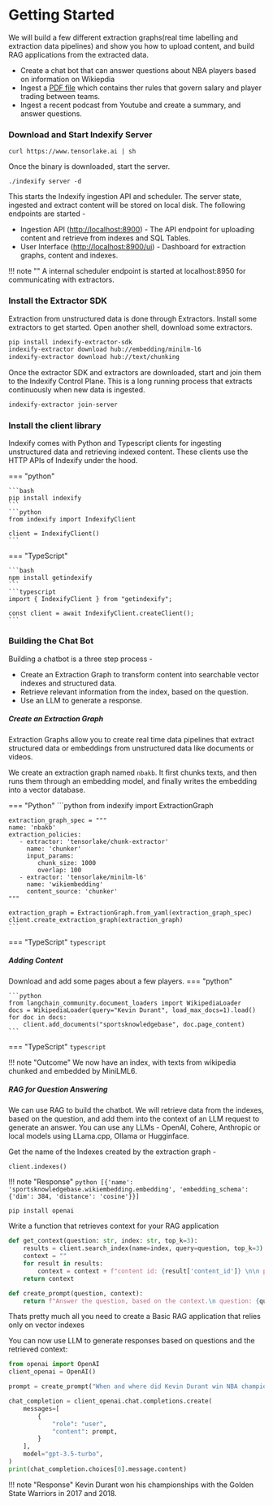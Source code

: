 # Getting Started

We will build a few different extraction graphs(real time labelling and extraction data pipelines) and show you how to upload content, and build RAG applications from the extracted data.

- Create a chat bot that can answer questions about NBA players based on information on Wikiepdia
- Ingest a [PDF file](https://ak-static.cms.nba.com/wp-content/uploads/sites/4/2023/06/2023-NBA-Collective-Bargaining-Agreement.pdf) which contains ther rules that govern salary and player trading between teams.
- Ingest a recent podcast from Youtube and create a summary, and answer questions.
  
### Download and Start Indexify Server

```shell
curl https://www.tensorlake.ai | sh
```
Once the binary is downloaded, start the server.
```shell
./indexify server -d
```

This starts the Indexify ingestion API and scheduler. The server state, ingested and extract content will be stored on local disk. The following endpoints are started -

- Ingestion API ([http://localhost:8900](http://localhost:8900)) - The API endpoint for uploading content and retrieve from indexes and SQL Tables.
- User Interface ([http://localhost:8900/ui](http://localhost:8900/ui)) - Dashboard for extraction graphs, content and indexes.

!!! note ""
    A internal scheduler endpoint is started at localhost:8950 for communicating with extractors.

### Install the Extractor SDK

Extraction from unstructured data is done through Extractors. Install some extractors to get started. Open another shell, download some extractors.

```bash
pip install indexify-extractor-sdk
indexify-extractor download hub://embedding/minilm-l6
indexify-extractor download hub://text/chunking
```

Once the extractor SDK and extractors are downloaded, start and join them to the Indexify Control Plane. This is a long running process that extracts continuously when new data is ingested.

```bash
indexify-extractor join-server
```

### Install the client library

Indexify comes with Python and Typescript clients for ingesting unstructured data and retrieving indexed content. These clients use the HTTP APIs of Indexify under the hood.

=== "python"

    ```bash
    pip install indexify
    ```
    ```python
    from indexify import IndexifyClient
    
    client = IndexifyClient()
    ```

=== "TypeScript"

    ```bash
    npm install getindexify
    ```
    ```typescript
    import { IndexifyClient } from "getindexify";
    
    const client = await IndexifyClient.createClient();
    ```
### Building the Chat Bot 
Building a chatbot is a three step process -
- Create an Extraction Graph to transform content into searchable vector indexes and structured data.
- Retrieve relevant information from the index, based on the question.
- Use an LLM to generate a response.

##### Create an Extraction Graph
Extraction Graphs allow you to create real time data pipelines that extract structured data or embeddings from unstructured data like documents or videos.

We create an extraction graph named `nbakb`. It first chunks texts, and then runs them through an embedding model, and finally writes the embedding into a vector database.

=== "Python"
    ```python
    from indexify import ExtractionGraph
    
    extraction_graph_spec = """
    name: 'nbakb'
    extraction_policies:
       - extractor: 'tensorlake/chunk-extractor'
         name: 'chunker'
         input_params:
            chunk_size: 1000
            overlap: 100
       - extractor: 'tensorlake/minilm-l6'
         name: 'wikiembedding'
         content_source: 'chunker'
    """

    extraction_graph = ExtractionGraph.from_yaml(extraction_graph_spec)
    client.create_extraction_graph(extraction_graph)                                            
    ```
=== "TypeScript"
    ```typescript
    ```


##### Adding Content

Download and add some pages about a few players.
=== "python"

    ```python
    from langchain_community.document_loaders import WikipediaLoader
    docs = WikipediaLoader(query="Kevin Durant", load_max_docs=1).load()
    for doc in docs:
        client.add_documents("sportsknowledgebase", doc.page_content)                 
    ```

=== "TypeScript"
    ```typescript
    ```


!!! note "Outcome"
    We now have an index, with texts from wikipedia chunked and embedded by MiniLML6.

##### RAG for Question Answering

We can use RAG to build the chatbot. We will retrieve data from the indexes, based on the question, and add them into the context of an LLM request to generate an answer. You can use any LLMs - OpenAI, Cohere, Anthropic or local models using LLama.cpp, Ollama or Hugginface.

Get the name of the Indexes created by the extraction graph - 
```python
client.indexes()
```
!!! note "Response"
    ```python
    [{'name': 'sportsknowledgebase.wikiembedding.embedding',
    'embedding_schema': {'dim': 384, 'distance': 'cosine'}}]
    ```

```shell
pip install openai
```

Write a function that retrieves context for your RAG application
```python
def get_context(question: str, index: str, top_k=3):
    results = client.search_index(name=index, query=question, top_k=3)
    context = ""
    for result in results:
        context = context + f"content id: {result['content_id']} \n\n passage: {result['text']}\n"
    return context

def create_prompt(question, context):
    return f"Answer the question, based on the context.\n question: {question} \n context: {context}"
```

Thats pretty much all you need to create a Basic RAG application that relies only on vector indexes

You can now use LLM to generate responses based on questions and the retrieved context:

```python
from openai import OpenAI
client_openai = OpenAI()

prompt = create_prompt("When and where did Kevin Durant win NBA championships?")

chat_completion = client_openai.chat.completions.create(
    messages=[
        {
            "role": "user",
            "content": prompt,
        }
    ],
    model="gpt-3.5-turbo",
)
print(chat_completion.choices[0].message.content)
```
!!! note "Response"
    Kevin Durant won his championships with the Golden State Warriors in 2017 and 2018.

